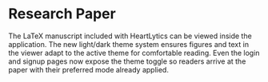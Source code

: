 # Research Paper

The LaTeX manuscript included with HeartLytics can be viewed inside the
application. The new light/dark theme system ensures figures and text in
the viewer adapt to the active theme for comfortable reading.
Even the login and signup pages now expose the theme toggle so readers
arrive at the paper with their preferred mode already applied.
